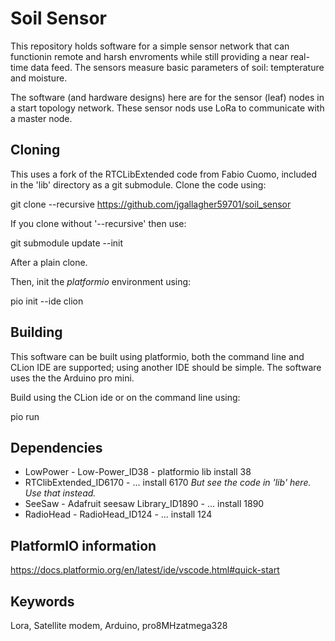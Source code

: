 
# Soil Sensor

This repository holds software for a simple sensor network that can
functionin remote and harsh envroments while still providing a near
real-time data feed.  The sensors measure basic parameters of soil:
tempterature and moisture.

The software (and hardware designs) here are for the sensor (leaf)
nodes in a start topology network. These sensor nods use LoRa to
communicate with a master node.

## Cloning

This uses a fork of the RTCLibExtended code from Fabio Cuomo, included
in the 'lib' directory as a git submodule. Clone the code using:

  git clone --recursive https://github.com/jgallagher59701/soil_sensor

If you clone without '--recursive' then use:

  git submodule update --init

After a plain clone.

Then, init the _platformio_ environment using:

  pio init --ide clion

## Building

This software can be built using platformio, both the command line and
CLion IDE are supported; using another IDE should be simple. The software
uses the the Arduino pro mini.

Build using the CLion ide or on the command line using:

  pio run

## Dependencies

* LowPower - Low-Power_ID38 - platformio lib install 38
* RTClibExtended_ID6170 - ... install 6170 _But see the code in 'lib' here. Use that instead._
* SeeSaw - Adafruit seesaw Library_ID1890	- ... install 1890
* RadioHead - RadioHead_ID124 - ... install 124

## PlatformIO information

https://docs.platformio.org/en/latest/ide/vscode.html#quick-start

## Keywords

Lora, Satellite modem, Arduino, pro8MHzatmega328
